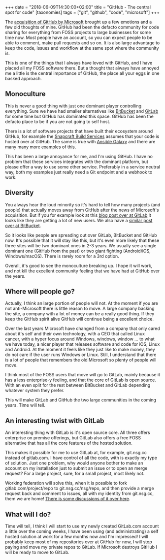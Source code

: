 +++
date = "2018-06-09T14:30:00+02:00"
title = "GitHub - The central spot for code"
[taxonomies]
tags = ["git", "github", "code", "microsoft"]
+++

The [acquisition of GitHub by Microsoft](https://blogs.microsoft.com/blog/2018/06/04/microsoft-github-empowering-developers/) brought up a few emotions and a few old thoughts of mine. GitHub had been the defacto community for code sharing for everything from FOSS projects to large businesses for some time now. Most people have an account, so you can expect people to be able to comment, make pull requests and so on. It is also large advantage to keep the code, issues and workflow at the same spot where the community is.

This is one of the things that I always have loved with GitHub, and I have placed all my FOSS software there. But a thought that always have annoyed me a little is the central importance of GitHub, the place all your eggs in one basked approach.

## Monoculture

This is never a good thing with just one dominant player controlling everything. Sure we have had smaller alternatives like [BitBucket](https://bitbucket.org/) and [GitLab](https://www.gitlab.com/) for some time but GitHub has dominated this space. GitHub has been the defacto place to be if you are not going to self host.

There is a lot of software projects that have built their ecosystem around GitHub, for example the [Snapcraft Build Services](https://snapcraft.io/) assumes that your code is hosted over at GitHub. The same is true with [Ansible Galaxy](https://galaxy.ansible.com/) and there are many many more examples of this.

This has been a large annoyance for me, and I'm using GitHub. I have no problem that these services integrates with the dominant platform, but please offer a way to use some other service. Preferably in a service neutral way, both my examples just really need a Git endpoint and a webhook to work.

## Diversity

You always hear the loud minority so it's hard to tell how many projects (and people) that actually moves away from GitHub after the news of Microsoft's acquisition. But if you for example look at this [blog post over at GitLab](https://about.gitlab.com/2018/06/03/movingtogitlab/) it looks like they are getting a lot of new users. We also have a [similar post over at BitBucket](https://blog.bitbucket.org/2018/06/04/10-reasons-teams-switching-github-bitbucket-microsoft-acquisition/).

So it looks like people are spreading out over GitLab, BitBucket and GitHub now. It's possible that it will stay like this, but it's even more likely that these three sites will be two dominant ones in 2-3 years. We usually see a single dominant one (GitHub from the past) or two giant fighting (Android/iOS, Windows/macOS). There is rarely room for a 3rd option.

Overall, it's good to see the monoculture breaking up. I hope it will work, and not kill the excellent community feeling that we have had at GitHub over the years.

## Where will people go?

Actually, I think an large portion of people will not. At the moment if you are not anti-Microsoft there is little reason to move. A large company backing the site, a company with a lot of money can be a really good thing. If they keep the GitHub spirit alive GitHub will continue being a excellent choice.

Over the last years Microsoft have changed from a company that only cared about it's self and their own technology, with a CEO that called Linux cancer, with a hyper focus around Windows, windows, window ... to what we have today, a nicer player that releases software and code for iOS, Linux and Android. At the moment it feels like they just like to make money, they do not care if the user runs Windows or Linux. Still, I understand that there is a lot of people that remembers the old Microsoft so plenty of people will move.

I think most of the FOSS users that move will go to GitLab, mainly because it has a less enterprise-y feeling, and that the core of GitLab is open source. With an even split for the rest between BitBucket and GitLab depending whatever system they prefer.

This will make GitLab and GitHub the two large communities in the coming years. Time will tell.

## An interesting twist with GitLab

An interesting thing with GitLab is it's open source core. All three offers enterprise on premise offerings, but GitLab also offers a free FOSS alternative that has all the core features of the hosted solution.

This makes it possible for me to use GitLab at, for example, git.nsg.cc instead of gitlab.com. I have control of all the code, with is exactly my type of solution. Just one problem, why would anyone bother to make an account on my installation just to submit an issue or to open an merge request? For a large project, sure, for a small project, most likely not.

Working federation will solve this, when it is possible to fork gitlab.com/project/repo to git.nsg.cc/nsg/repo, and then provide a merge request back and comment to issues, all with my identity from git.nsg.cc, them we are home! [There is some discussions of it over here](https://gitlab.com/gitlab-org/gitlab-ce/issues/4013).

## What will I do?

Time will tell, I think I will start to use my newly created GitLab.com account a little over the coming weeks, I have been using (and administrating) a self hosted solution at work for a few months now and I'm impressed! I will probably keep most of my repositories over at GitHub for now, I will stop paying and move my private repos to GitLab. If Microsoft destroys GitHub I will be ready to move to GitLab.
